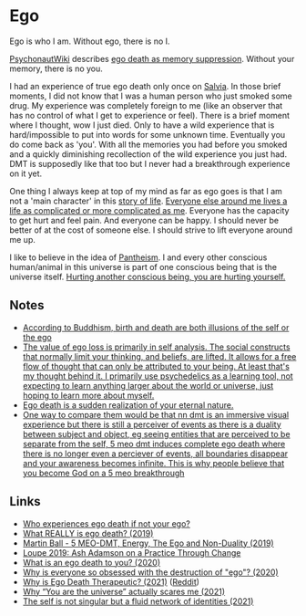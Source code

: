# Ego

Ego is who I am. Without ego, there is no I.

[PsychonautWiki](https://psychonautwiki.org/wiki/Main_Page) describes [ego death as memory suppression](https://psychonautwiki.org/w/index.php?title=Memory_suppression&_=#Ego_death). Without your memory, there is no you.

I had an experience of true ego death only once on [Salvia](../drugs/psychedelics/salvia.md). In those brief moments, I did not know that I was a human person who just smoked some drug. My experience was completely foreign to me (like an observer that has no control of what I get to experience or feel). There is a brief moment where I thought, wow I just died. Only to have a wild experience that is hard/impossible to put into words for some unknown time. Eventually you do come back as 'you'. With all the memories you had before you smoked and a quickly diminishing recollection of the wild experience you just had. DMT is supposedly like that too but I never had a breakthrough experience on it yet.

One thing I always keep at top of my mind as far as ego goes is that I am not a 'main character' in this [story of life](https://www.youtube.com/watch?v=KgzQuE1pR1w). [Everyone else around me lives a life as complicated or more complicated as me](https://www.youtube.com/watch?v=AkoML0_FiV4). Everyone has the capacity to get hurt and feel pain. And everyone can be happy. I should never be better of at the cost of someone else. I should strive to lift everyone around me up.

I like to believe in the idea of [Pantheism](https://plato.stanford.edu/entries/pantheism/). I and every other conscious human/animal in this universe is part of one conscious being that is the universe itself. [Hurting another conscious being, you are hurting yourself.](http://www.galactanet.com/oneoff/theegg_mod.html)

## Notes

- [According to Buddhism, birth and death are both illusions of the self or the ego](https://www.reddit.com/r/DMT/comments/6i7d2r/sowe_dont_really_die_do_we/)
- [The value of ego loss is primarily in self analysis. The social constructs that normally limit your thinking, and beliefs, are lifted. It allows for a free flow of thought that can only be attributed to your being. At least that's my thought behind it. I primarily use psychedelics as a learning tool, not expecting to learn anything larger about the world or universe, just hoping to learn more about myself.](https://www.reddit.com/r/Psychonaut/comments/8d7d1j/so_whats_the_actual_point_of_ego_death/)
- [Ego death is a sudden realization of your eternal nature.](https://www.reddit.com/r/Psychonaut/comments/8d7d1j/so_whats_the_actual_point_of_ego_death/)
- [One way to compare them would be that nn dmt is an immersive visual experience but there is still a perceiver of events as there is a duality between subject and object, eg seeing entities that are perceived to be separate from the self, 5 meo dmt induces complete ego death where there is no longer even a perciever of events, all boundaries disappear and your awareness becomes infinite. This is why people believe that you become God on a 5 meo breakthrough](https://www.reddit.com/r/DMT/comments/9ssa0g/dmt_vs_5meo_dmt/)

## Links

- [Who experiences ego death if not your ego?](https://www.reddit.com/r/Psychonaut/comments/8an34k/who_experiences_ego_death_if_not_your_ego/)
- [What REALLY is ego death? (2019)](https://www.reddit.com/r/RationalPsychonaut/comments/c043yw/what_really_is_ego_death/)
- [Martin Ball - 5 MEO-DMT, Energy, The Ego and Non-Duality (2019)](https://www.youtube.com/watch?v=B8o7IPx5xDQ)
- [Loupe 2019: Ash Adamson on a Practice Through Change](https://www.youtube.com/watch?v=N92gu_AQ43E)
- [What is an ego death to you? (2020)](https://www.reddit.com/r/RationalPsychonaut/comments/elqiq7/the_ego_death_i_wanna_know/)
- [Why is everyone so obsessed with the destruction of "ego"? (2020)](https://www.reddit.com/r/RationalPsychonaut/comments/gqrc0v/why_is_everyone_so_obsessed_with_the_destruction/)
- [Why is Ego Death Therapeutic? (2021)](https://realitysandwich.com/why-is-ego-death-therapeutic/) ([Reddit](https://www.reddit.com/r/RationalPsychonaut/comments/mbbohy/why_is_ego_death_therapeutic/))
- [Why “You are the universe” actually scares me (2021)](https://www.reddit.com/r/AlanWatts/comments/mqd0s8/why_you_are_the_universe_actually_scares_me/)
- [The self is not singular but a fluid network of identities (2021)](https://aeon.co/essays/the-self-is-not-singular-but-a-fluid-network-of-identities)
